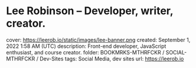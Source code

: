 # Lee Robinson – Developer, writer, creator.

cover: https://leerob.io/static/images/lee-banner.png
created: September 1, 2022 1:58 AM (UTC)
description: Front-end developer, JavaScript enthusiast, and course creator.
folder: BOOKMRKS-MTHRFCKR / SOCIAL-MTHRFCKR / Dev-Sites
tags: Social Media, dev sites
url: https://leerob.io